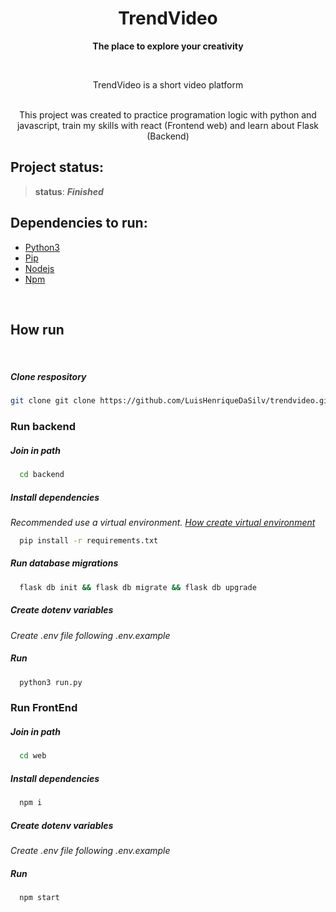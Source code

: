 <h1 align=center><strong>TrendVideo</strong></h1>
<p align=center><strong>The place to explore your creativity</strong></p>
</br>
<p align=center>TrendVideo is a short video platform</p>
<p align=center></br>This project was created to practice programation logic with python and javascript, train my skills with react (Frontend web) and learn about Flask (Backend)</p>

## **Project status:**
> **status**: ***Finished***</br> 

## **Dependencies to run:**
- [Python3](https://www.python.org/downloads/)
- [Pip](https://pypi.org/project/pip/)
- [Nodejs](https://nodejs.org/en/)
- [Npm](https://docs.npmjs.com/getting-started)

</br>

## **How run**
</br>

##### **Clone respository**

```bash
git clone git clone https://github.com/LuisHenriqueDaSilv/trendvideo.git
```

### **Run backend**

##### **Join in path**

```bash
  cd backend
```

##### **Install dependencies**
*Recommended use a virtual environment. [How create virtual environment](https://docs.python.org/3/library/venv.html)*
```bash
  pip install -r requirements.txt
```

##### **Run database migrations**
```bash 
  flask db init && flask db migrate && flask db upgrade
```

##### **Create dotenv variables**
*Create .env file following .env.example*

##### **Run**
```bash
  python3 run.py
```

### **Run FrontEnd**

##### **Join in path**

```bash
  cd web
```

##### **Install dependencies**

```bash
  npm i
```

##### **Create dotenv variables**
*Create .env file following .env.example*

##### **Run**
```bash
  npm start
```
